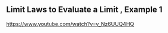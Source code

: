 ## Limit Laws to Evaluate a Limit , Example 1

https://www.youtube.com/watch?v=v_Nz6UUQ4HQ










